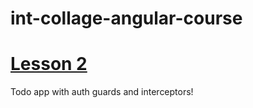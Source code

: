 # int-collage-angular-course

# [Lesson 2](https://github.com/saoron/int-collage-angular-course/tree/main/todo)
Todo app with auth guards and interceptors!
